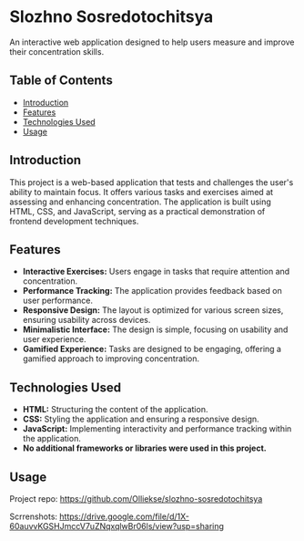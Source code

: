 # Slozhno Sosredotochitsya

An interactive web application designed to help users measure and improve their concentration skills.

## Table of Contents

- [Introduction](#introduction)
- [Features](#features)
- [Technologies Used](#technologies-used)
- [Usage](#usage)

## Introduction

This project is a web-based application that tests and challenges the user's ability to maintain focus. It offers various tasks and exercises aimed at assessing and enhancing concentration. The application is built using HTML, CSS, and JavaScript, serving as a practical demonstration of frontend development techniques.

## Features

- **Interactive Exercises:** Users engage in tasks that require attention and concentration.
- **Performance Tracking:** The application provides feedback based on user performance.
- **Responsive Design:** The layout is optimized for various screen sizes, ensuring usability across devices.
- **Minimalistic Interface:** The design is simple, focusing on usability and user experience.
- **Gamified Experience:** Tasks are designed to be engaging, offering a gamified approach to improving concentration.

## Technologies Used

- **HTML:** Structuring the content of the application.
- **CSS:** Styling the application and ensuring a responsive design.
- **JavaScript:** Implementing interactivity and performance tracking within the application.
- **No additional frameworks or libraries were used in this project.**

## Usage


Project repo: https://github.com/Olliekse/slozhno-sosredotochitsya

Scrrenshots: https://drive.google.com/file/d/1X-60auvvKGSHJmccV7uZNqxqlwBr06ls/view?usp=sharing
